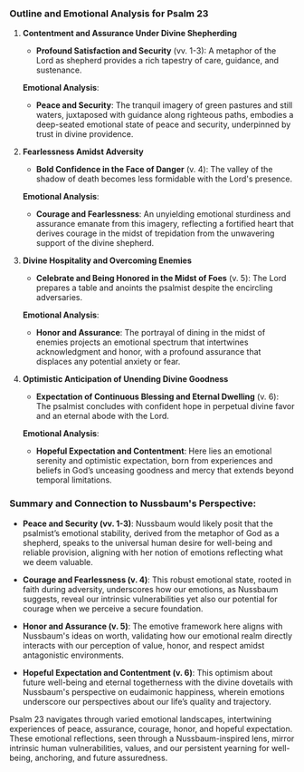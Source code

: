 ### Outline and Emotional Analysis for Psalm 23

1. **Contentment and Assurance Under Divine Shepherding**
    - **Profound Satisfaction and Security** (vv. 1-3): A metaphor of the Lord as shepherd provides a rich tapestry of care, guidance, and sustenance.
    
    **Emotional Analysis**:
    - **Peace and Security**: The tranquil imagery of green pastures and still waters, juxtaposed with guidance along righteous paths, embodies a deep-seated emotional state of peace and security, underpinned by trust in divine providence.

2. **Fearlessness Amidst Adversity**
    - **Bold Confidence in the Face of Danger** (v. 4): The valley of the shadow of death becomes less formidable with the Lord's presence.
    
    **Emotional Analysis**:
    - **Courage and Fearlessness**: An unyielding emotional sturdiness and assurance emanate from this imagery, reflecting a fortified heart that derives courage in the midst of trepidation from the unwavering support of the divine shepherd.

3. **Divine Hospitality and Overcoming Enemies**
    - **Celebrate and Being Honored in the Midst of Foes** (v. 5): The Lord prepares a table and anoints the psalmist despite the encircling adversaries.
    
    **Emotional Analysis**:
    - **Honor and Assurance**: The portrayal of dining in the midst of enemies projects an emotional spectrum that intertwines acknowledgment and honor, with a profound assurance that displaces any potential anxiety or fear.

4. **Optimistic Anticipation of Unending Divine Goodness**
    - **Expectation of Continuous Blessing and Eternal Dwelling** (v. 6): The psalmist concludes with confident hope in perpetual divine favor and an eternal abode with the Lord.
    
    **Emotional Analysis**:
    - **Hopeful Expectation and Contentment**: Here lies an emotional serenity and optimistic expectation, born from experiences and beliefs in God’s unceasing goodness and mercy that extends beyond temporal limitations.

### Summary and Connection to Nussbaum's Perspective:

- **Peace and Security (vv. 1-3)**: Nussbaum would likely posit that the psalmist’s emotional stability, derived from the metaphor of God as a shepherd, speaks to the universal human desire for well-being and reliable provision, aligning with her notion of emotions reflecting what we deem valuable.

- **Courage and Fearlessness (v. 4)**: This robust emotional state, rooted in faith during adversity, underscores how our emotions, as Nussbaum suggests, reveal our intrinsic vulnerabilities yet also our potential for courage when we perceive a secure foundation.

- **Honor and Assurance (v. 5)**: The emotive framework here aligns with Nussbaum's ideas on worth, validating how our emotional realm directly interacts with our perception of value, honor, and respect amidst antagonistic environments.

- **Hopeful Expectation and Contentment (v. 6)**: This optimism about future well-being and eternal togetherness with the divine dovetails with Nussbaum's perspective on eudaimonic happiness, wherein emotions underscore our perspectives about our life’s quality and trajectory.

Psalm 23 navigates through varied emotional landscapes, intertwining experiences of peace, assurance, courage, honor, and hopeful expectation. These emotional reflections, seen through a Nussbaum-inspired lens, mirror intrinsic human vulnerabilities, values, and our persistent yearning for well-being, anchoring, and future assuredness.
